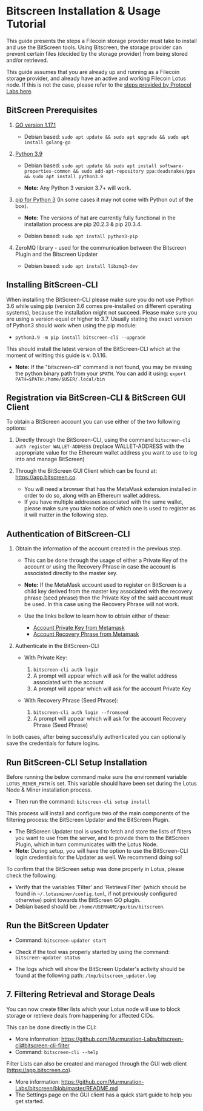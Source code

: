 # Bitscreen Installation & Usage Tutorial

This guide presents the steps a Filecoin storage provider must take to install and use the BitScreen tools. Using Bitscreen, the storage provider can prevent certain files (decided by the storage provider) from being stored and/or retrieved.

This guide assumes that you are already up and running as a Filecoin storage provider, and already have an active and working Filecoin Lotus node. If this is not the case, please refer to the [steps provided by Protocol Labs here](https://lotus.filecoin.io/docs/set-up/install).


## BitScreen Prerequisites

1. [GO version 1.17.1](https://go.dev/dl/#go1.17.1)
    
    * Debian based: `sudo apt update && sudo apt upgrade && sudo apt install golang-go`
 
2. [Python 3.9](https://www.python.org/downloads/release/python-390/)
    
    * Debian based: `sudo apt update && sudo apt install software-properties-common && sudo add-apt-repository ppa:deadsnakes/ppa && sudo apt install python3.9`
 
    * **Note:** Any Python 3 version 3.7+ will work.
 
3. [pip for Python 3](https://pip.pypa.io/en/stable/installation/) (In some cases it may not come with Python out of the box).  

    * **Note:** The versions of hat are currently fully functional in the installation process are pip 20.2.3 & pip 20.3.4.
    
    * Debian based: `sudo apt install python3-pip`

4. ZeroMQ library - used for the communication between the Bitscreen Plugin and the Bitscreen Updater

    * Debian based: `sudo apt install libzmq3-dev`


## Installing BitScreen-CLI

When installing the BitScreen-CLI please make sure you do not use Python 3.6 while using pip (version 3.6 comes pre-installed on different operating systems), because the installation might not succeed. Please make sure you are using a version equal or higher to 3.7. Usually stating the exact version of Python3 should work when using the pip module:

  * `python3.9 -m pip install bitscreen-cli --upgrade`

This should install the latest version of the BitScreen-CLI which at the moment of writting this guide is v. 0.1.16.

  * **Note:** If the "bitscreen-cli" command is not found, you may be missing the python binary path from your `$PATH`. You can add it using: `export PATH=$PATH:/home/$USER/.local/bin`


## Registration via BitScreen-CLI & BitScreen GUI Client

To obtain a BitScreen account you can use either of the two following options:

1. Directly through the BitScreen-CLI, using the command `bitscreen-cli auth register WALLET-ADDRESS` (replace WALLET-ADDRESS with the appropriate value for the Ethereum wallet address you want to use to log into and manage BitScreen)

2. Through the BitScreen GUI Client which can be found at: https://app.bitscreen.co. 

    * You will need a browser that has the MetaMask extension installed in order to do so, along with an Ethereum wallet address. 
    * If you have multiple addresses associated with the same wallet, please make sure you take notice of which one is used to register as it will matter in the following step.


## Authentication of BitScreen-CLI

1. Obtain the information of the account created in the previous step.

    * This can be done through the usage of either a Private Key of the account or using the Recovery Phrase in case the account is associated directly to the master key. 

    * **Note:** If the MetaMask account used to register on BitScreen is a child key derived from the master key associated with the recovery phrase (seed phrase) then the Private Key of the said account must be used. In this case using the Recovery Phrase will not work.

    * Use the links bellow to learn how to obtain either of these:

      - [Account Private Key from Metamask](https://metamask.zendesk.com/hc/en-us/articles/360015289632-How-to-Export-an-Account-Private-Key) 
      - [Account Recovery Phrase from Metamask](https://metamask.zendesk.com/hc/en-us/articles/360015290032-How-to-reveal-your-Secret-Recovery-Phrase)

2. Authenticate in the BitScreen-CLI

    * With Private Key:

      1. `bitscreen-cli auth login`
      2. A prompt will appear which will ask for the wallet address associated with the account
      3. A prompt will appear which will ask for the account Private Key

    * With Recovery Phrase (Seed Phrase):

      1. `bitscreen-cli auth login --fromseed`
      2. A prompt will appear which will ask for the account Recovery Phrase (Seed Phrase)

In both cases, after being successfully authenticated you can optionally save the credentials for future logins.


## Run BitScreen-CLI Setup Installation

Before running the below command make sure the environment variable `LOTUS_MINER_PATH` is set. This variable should have been set during the Lotus Node & Miner installation process.

  * Then run the command: `bitscreen-cli setup install`

This process will install and configure two of the main components of the filtering process: the BitScreen Updater and the BitScreen Plugin. 

  * The BitScreen Updater tool is used to fetch and store the lists of filters you want to use from the server, and to provide them to the BitScreen Plugin, which in turn communicates with the Lotus Node.
  * **Note:** During setup, you will have the option to use the BitScreen-CLI login credentials for the Updater as well. We recommend doing so!

To confirm that the BitScreen setup was done properly in Lotus, please check the following: 

  * Verify that the variables 'Filter' and 'RetrievalFilter' (which should be found in `~/.lotusminer/config.toml`, if not previously configured otherwise) point towards the BitScreen GO plugin. 
  * Debian based should be: `/home/USERNAME/go/bin/bitscreen`.


## Run the BitScreen Updater

  * Command: `bitscreen-updater start`

  * Check if the tool was properly started by using the command: `bitscreen-updater status`

  * The logs which will show the BitScreen Updater's activity should be found at the following path: `/tmp/bitscreen_updater.log`


## 7. Filtering Retrieval and Storage Deals

You can now create filter lists which your Lotus node will use to block storage or retrieve deals from happening for affected CIDs.

This can be done directly in the CLI:
  * More information: https://github.com/Murmuration-Labs/bitscreen-cli#bitscreen-cli-filter
  * Command: `bitscreen-cli --help`

Filter Lists can also be created and managed through the GUI web client (https://app.bitscreen.co). 

  * More information: https://github.com/Murmuration-Labs/bitscreen/blob/master/README.md 
  * The Settings page on the GUI client has a quick start guide to help you get started.
